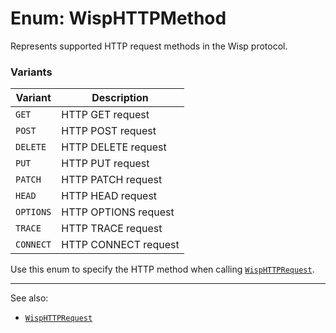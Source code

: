 # Enum: WispHTTPMethod

Represents supported HTTP request methods in the Wisp protocol.

### Variants

| Variant   | Description                     |
|-----------|---------------------------------|
| `GET`     | HTTP GET request                |
| `POST`    | HTTP POST request               |
| `DELETE`  | HTTP DELETE request             |
| `PUT`     | HTTP PUT request                |
| `PATCH`   | HTTP PATCH request              |
| `HEAD`    | HTTP HEAD request               |
| `OPTIONS` | HTTP OPTIONS request            |
| `TRACE`   | HTTP TRACE request              |
| `CONNECT` | HTTP CONNECT request            |

Use this enum to specify the HTTP method when calling [`WispHTTPRequest`](./WispHTTPRequest.md).

---

See also:

- [`WispHTTPRequest`](./WispHTTPRequest.md)